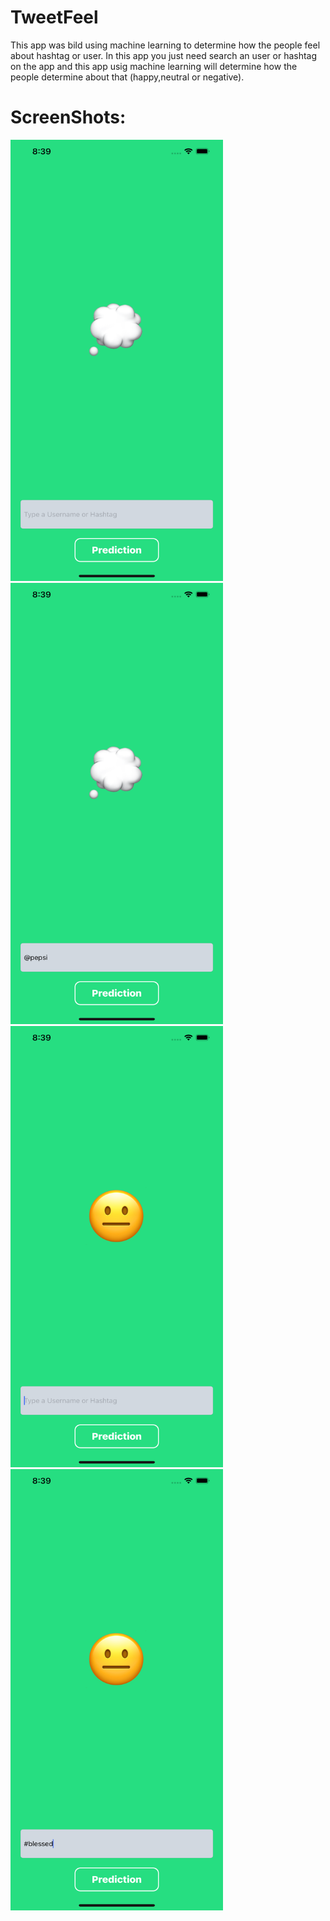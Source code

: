 # TweetFeel
This app was bild using machine learning to determine how the people feel about hashtag or user. 
In this app you just need search an user or hashtag on the app and this app usig machine learning will determine how the people determine about that (happy,neutral or negative).


# ScreenShots:
<img src="https://github.com/adriancysvillegast/TweetFeel/blob/2d8a37ea88512193aa807b247d52056f194fa7f8/Documents/Simulator%20Screen%20Shot%20-%20iPhone%2013%20Pro%20Max%20-%202022-02-08%20at%2020.39.06.png?raw=true" width="340" height="706" />

<img src="https://github.com/adriancysvillegast/TweetFeel/blob/2d8a37ea88512193aa807b247d52056f194fa7f8/Documents/Simulator%20Screen%20Shot%20-%20iPhone%2013%20Pro%20Max%20-%202022-02-08%20at%2020.39.19.png?raw=true" width="340" height="706" />

<img src="https://github.com/adriancysvillegast/TweetFeel/blob/2d8a37ea88512193aa807b247d52056f194fa7f8/Documents/Simulator%20Screen%20Shot%20-%20iPhone%2013%20Pro%20Max%20-%202022-02-08%20at%2020.39.23.png?raw=true" width="340" height="706" />

<img src="https://github.com/adriancysvillegast/TweetFeel/blob/2d8a37ea88512193aa807b247d52056f194fa7f8/Documents/Simulator%20Screen%20Shot%20-%20iPhone%2013%20Pro%20Max%20-%202022-02-08%20at%2020.39.39.png?raw=true" width="340" height="706" />

